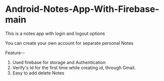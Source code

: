 # Android-Notes-App-With-Firebase-main
 
This is a notes app with login and logout options

You can create your own account for separate personal Notes

Feature-- 
   1. Used firebase for storage and Authentication
   2. Verify's Id for the first time while creating id, through Gmail.
   3. Easy to add delete Notes

